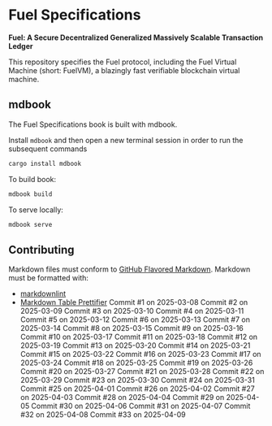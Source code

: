 # Fuel Specifications

<!-- markdownlint-disable-next-line MD036 -->
**Fuel: A Secure Decentralized Generalized Massively Scalable Transaction Ledger**

This repository specifies the Fuel protocol, including the Fuel Virtual Machine (short: FuelVM), a blazingly fast verifiable blockchain virtual machine.

## mdbook

The Fuel Specifications book is built with mdbook.

Install `mdbook` and then open a new terminal session in order to run the subsequent commands

```sh
cargo install mdbook
```

To build book:

```sh
mdbook build
```

To serve locally:

```sh
mdbook serve
```

## Contributing

Markdown files must conform to [GitHub Flavored Markdown](https://github.github.com/gfm/). Markdown must be formatted with:

- [markdownlint](https://github.com/DavidAnson/markdownlint)
- [Markdown Table Prettifier](https://github.com/darkriszty/MarkdownTablePrettify-VSCodeExt)
Commit #1 on 2025-03-08
Commit #2 on 2025-03-09
Commit #3 on 2025-03-10
Commit #4 on 2025-03-11
Commit #5 on 2025-03-12
Commit #6 on 2025-03-13
Commit #7 on 2025-03-14
Commit #8 on 2025-03-15
Commit #9 on 2025-03-16
Commit #10 on 2025-03-17
Commit #11 on 2025-03-18
Commit #12 on 2025-03-19
Commit #13 on 2025-03-20
Commit #14 on 2025-03-21
Commit #15 on 2025-03-22
Commit #16 on 2025-03-23
Commit #17 on 2025-03-24
Commit #18 on 2025-03-25
Commit #19 on 2025-03-26
Commit #20 on 2025-03-27
Commit #21 on 2025-03-28
Commit #22 on 2025-03-29
Commit #23 on 2025-03-30
Commit #24 on 2025-03-31
Commit #25 on 2025-04-01
Commit #26 on 2025-04-02
Commit #27 on 2025-04-03
Commit #28 on 2025-04-04
Commit #29 on 2025-04-05
Commit #30 on 2025-04-06
Commit #31 on 2025-04-07
Commit #32 on 2025-04-08
Commit #33 on 2025-04-09
